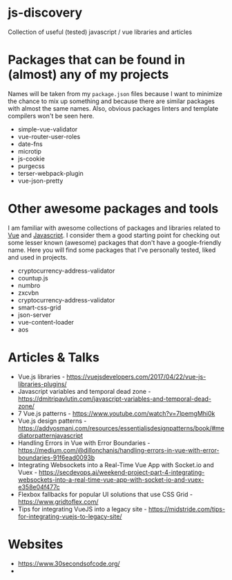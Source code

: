 # js-discovery
Collection of useful (tested) javascript / vue libraries and articles

# Packages that can be found in (almost) any of my projects
Names will be taken from my ```package.json``` files because I want to minimize the chance to mix up something and because there are similar packages with almost the same names. Also, obvious packages linters and template compilers won't be seen here.

* simple-vue-validator
* vue-router-user-roles
* date-fns
* microtip
* js-cookie
* purgecss
* terser-webpack-plugin
* vue-json-pretty

# Other awesome packages and tools
I am familiar with awesome collections of packages and libraries related to [Vue](https://github.com/vuejs/awesome-vue) and [Javascript](https://github.com/sorrycc/awesome-javascript). I consider them a good starting point for checking out some lesser known (awesome) packages that don't have a google-friendly name. Here you will find some packages that I've personally tested, liked and used in projects.

* cryptocurrency-address-validator
* countup.js
* numbro
* zxcvbn
* cryptocurrency-address-validator
* smart-css-grid
* json-server
* vue-content-loader
* aos

# Articles & Talks

* Vue.js libraries - https://vuejsdevelopers.com/2017/04/22/vue-js-libraries-plugins/
* Javascript variables and temporal dead zone - https://dmitripavlutin.com/javascript-variables-and-temporal-dead-zone/
* 7 Vue.js patterns - https://www.youtube.com/watch?v=7lpemgMhi0k
* Vue.js design patterns - https://addyosmani.com/resources/essentialjsdesignpatterns/book/#mediatorpatternjavascript
* Handling Errors in Vue with Error Boundaries - https://medium.com/@dillonchanis/handling-errors-in-vue-with-error-boundaries-91f6ead0093b
* Integrating Websockets into a Real-Time Vue App with Socket.io and Vuex - https://secdevops.ai/weekend-project-part-4-integrating-websockets-into-a-real-time-vue-app-with-socket-io-and-vuex-e358e04f477c
* Flexbox fallbacks for popular UI solutions that use CSS Grid - https://www.gridtoflex.com/
* Tips for integrating VueJS into a legacy site - https://midstride.com/tips-for-integrating-vuejs-to-legacy-site/

# Websites

* https://www.30secondsofcode.org/
* 
